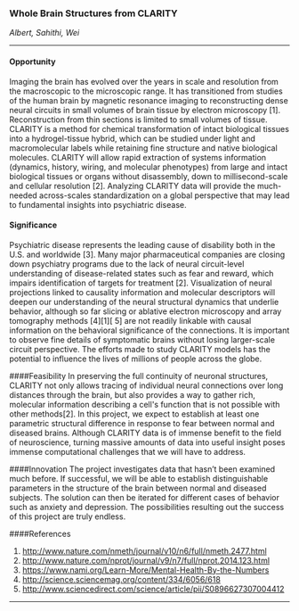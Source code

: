 ### Whole Brain Structures from CLARITY
*Albert, Sahithi, Wei*

-------------

#### Opportunity
Imaging the brain has evolved over the years in scale and resolution from the macroscopic to the microscopic range. It has transitioned from studies of the human brain by magnetic resonance imaging to reconstructing dense neural circuits in small volumes of brain tissue by electron microscopy [1].  Reconstruction from thin sections is limited to small volumes of tissue. CLARITY is a method for chemical transformation of intact biological tissues into a hydrogel-tissue hybrid, which can be studied under light and macromolecular labels while retaining fine structure and native biological molecules. CLARITY will allow rapid extraction of systems information (dynamics, history, wiring, and molecular phenotypes) from large and intact biological tissues or organs without disassembly, down to millisecond-scale and cellular resolution [2]. Analyzing CLARITY data will provide the much-needed across-scales standardization on a global perspective that may lead to fundamental insights into psychiatric disease.

#### Significance
Psychiatric disease represents the leading cause of disability both in the U.S. and worldwide [3]. Many major pharmaceutical companies are closing down psychiatry programs due to the lack of neural circuit-level understanding of disease-related states such as fear and reward, which impairs identification of targets for treatment [2]. Visualization of neural projections linked to causality information and molecular descriptors will deepen our understanding of the neural structural dynamics that underlie behavior, although so far slicing or ablative electron microscopy and array tomography methods [4][1][ 5] are not readily linkable with causal information on the behavioral significance of the connections. It is important to observe fine details of symptomatic brains without losing larger-scale circuit perspective. The efforts made to study CLARITY models has the potential to influence the lives of millions of people across the globe. 

####Feasibility
In preserving the full continuity of neuronal structures, CLARITY not only allows tracing of individual neural connections over long distances through the brain, but also provides a way to gather rich, molecular information describing a cell's function that is not possible with other methods[2]. In this project, we expect to establish at least one parametric structural difference in response to fear between normal and diseased brains. Although CLARITY data is of immense benefit to the field of neuroscience, turning massive amounts of data into useful insight poses immense computational challenges that we will have to address. 

####Innovation
The project investigates data that hasn’t been examined much before. If successful, we will be able to establish distinguishable parameters in the structure of the brain between normal and diseased subjects. The solution can then be iterated for different cases of behavior such as anxiety and depression. The possibilities resulting out the success of this project are truly endless.  

####References
1.	http://www.nature.com/nmeth/journal/v10/n6/full/nmeth.2477.html
2.	http://www.nature.com/nprot/journal/v9/n7/full/nprot.2014.123.html
3.	https://www.nami.org/Learn-More/Mental-Health-By-the-Numbers
4.	http://science.sciencemag.org/content/334/6056/618
5.	http://www.sciencedirect.com/science/article/pii/S0896627307004412



------------
